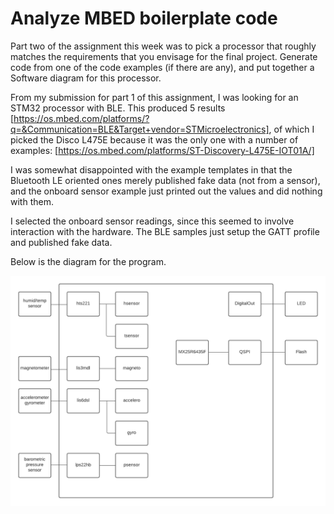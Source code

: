 # Analyze MBED boilerplate code

Part two of the assignment this week was to pick a processor that roughly matches the requirements that you envisage for the final project. Generate code from one of the code examples (if there are any), and put together a Software diagram for this processor.

From my submission for part 1 of this assignment, I was looking for an STM32 processor with BLE. This produced 5 results [https://os.mbed.com/platforms/?q=&Communication=BLE&Target+vendor=STMicroelectronics], of which I picked the Disco L475E because it was the only one with a number of examples: 
[https://os.mbed.com/platforms/ST-Discovery-L475E-IOT01A/]

I was somewhat disappointed with the example templates in that the Bluetooth LE oriented ones merely published fake data (not from a sensor), and the onboard sensor example just printed out the values and did nothing with them. 

I selected the onboard sensor readings, since this seemed to involve interaction with the hardware. The BLE samples just setup the GATT profile and published fake data. 

Below is the diagram for the program. 

![](assign022.png)